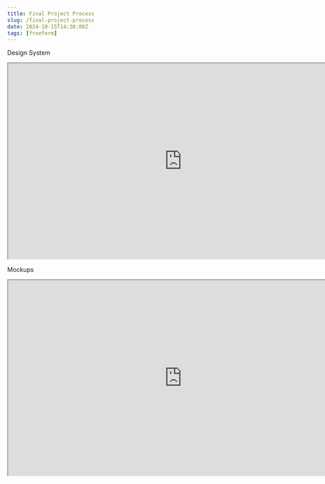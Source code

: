 ```yaml
---
title: Final Project Process
slug: /final-project-process
date: 2024-10-15T14:30:00Z
tags: [freeform]
---
```

Design System
<iframe style={{border: "1px solid rgba(0, 0, 0, 0.1)"}} width="800" height="450" src="https://embed.figma.com/design/UK9uUpAhDIBDZ92RVxjQA3/Final-Project-Design-System?node-id=0-1&embed-host=share" allowfullscreen></iframe>

Mockups
<iframe style={{border: "1px solid rgba(0, 0, 0, 0.1);"}} width="800" height="450" src="https://embed.figma.com/design/jRVpSZsTvUqHXvoQ7sIYMx/Final-Project-Design-System-(Copy)?node-id=0-1&embed-host=share" allowfullscreen></iframe>